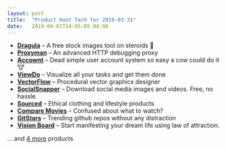 ```yaml
---
layout: post
title:  "Product Hunt Tech for 2019-03-31"
date:   2019-04-01T14:05:05-04:00
---
```


* **[Dragula](https://www.producthunt.com/posts/dragula-2?utm_campaign=producthunt-api&utm_medium=api&utm_source=Application%3A+Daily+Digest+RSS+%28ID%3A+3202%29)** – A free stock images tool on steroids 🦇
* **[Proxyman](https://www.producthunt.com/posts/proxyman?utm_campaign=producthunt-api&utm_medium=api&utm_source=Application%3A+Daily+Digest+RSS+%28ID%3A+3202%29)** – An advanced HTTP debugging proxy
* **[Accownt](https://www.producthunt.com/posts/accownt?utm_campaign=producthunt-api&utm_medium=api&utm_source=Application%3A+Daily+Digest+RSS+%28ID%3A+3202%29)** – Dead simple user account system so easy a cow could do it 🐮
* **[ViewDo](https://www.producthunt.com/posts/viewdo?utm_campaign=producthunt-api&utm_medium=api&utm_source=Application%3A+Daily+Digest+RSS+%28ID%3A+3202%29)** – Visualize all your tasks and get them done
* **[VectorFlow](https://www.producthunt.com/posts/vectorflow?utm_campaign=producthunt-api&utm_medium=api&utm_source=Application%3A+Daily+Digest+RSS+%28ID%3A+3202%29)** – Procedural vector graphics designer
* **[SocialSnapper](https://www.producthunt.com/posts/socialsnapper?utm_campaign=producthunt-api&utm_medium=api&utm_source=Application%3A+Daily+Digest+RSS+%28ID%3A+3202%29)** – Download social media images and videos. Free, no hassle.
* **[Sourced](https://www.producthunt.com/posts/sourced-2?utm_campaign=producthunt-api&utm_medium=api&utm_source=Application%3A+Daily+Digest+RSS+%28ID%3A+3202%29)** – Ethical clothing and lifestyle products
* **[Compare Movies](https://www.producthunt.com/posts/compare-movies?utm_campaign=producthunt-api&utm_medium=api&utm_source=Application%3A+Daily+Digest+RSS+%28ID%3A+3202%29)** – Confused about what to watch?
* **[GitStars](https://www.producthunt.com/posts/gitstars?utm_campaign=producthunt-api&utm_medium=api&utm_source=Application%3A+Daily+Digest+RSS+%28ID%3A+3202%29)** – Trending github repos without any distraction
* **[Vision Board](https://www.producthunt.com/posts/vision-board-2?utm_campaign=producthunt-api&utm_medium=api&utm_source=Application%3A+Daily+Digest+RSS+%28ID%3A+3202%29)** – Start manifesting your dream life using law of attraction.

… and [4 more](https://www.producthunt.com/tech) products